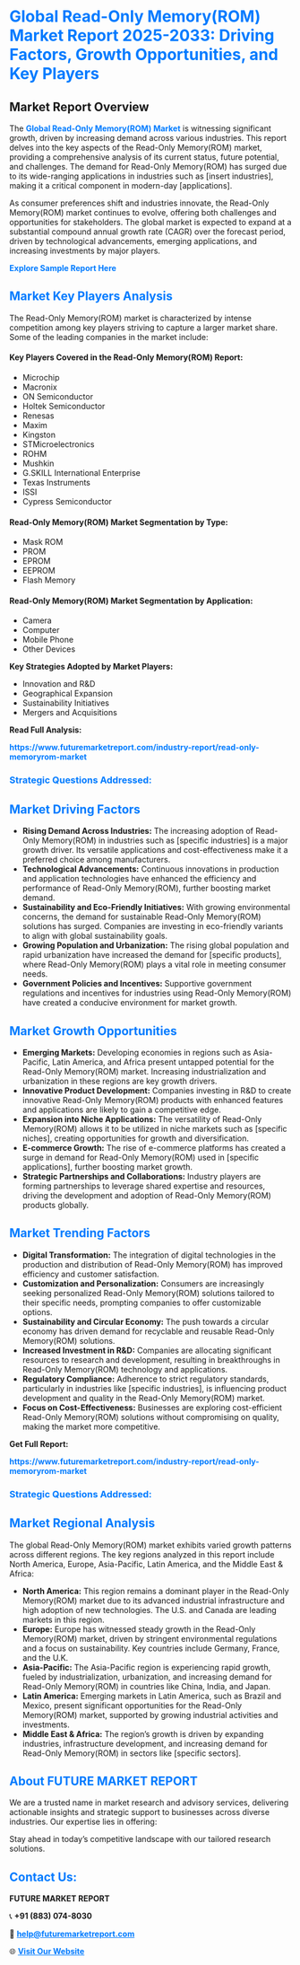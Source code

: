 <h1 style="color: #007BFF;">Global Read-Only Memory(ROM) Market Report 2025-2033: Driving Factors, Growth Opportunities, and Key Players</h1>

<section id="overview">
<h2>Market Report Overview</h2>
<p>The <a href="https://www.futuremarketreport.com/industry-report/read-only-memoryrom-market" style="color: #007BFF; text-decoration: none;"><strong>Global Read-Only Memory(ROM) Market</strong></a> is witnessing significant growth, driven by increasing demand across various industries. This report delves into the key aspects of the Read-Only Memory(ROM) market, providing a comprehensive analysis of its current status, future potential, and challenges. The demand for Read-Only Memory(ROM) has surged due to its wide-ranging applications in industries such as [insert industries], making it a critical component in modern-day [applications].</p>
<p>As consumer preferences shift and industries innovate, the Read-Only Memory(ROM) market continues to evolve, offering both challenges and opportunities for stakeholders. The global market is expected to expand at a substantial compound annual growth rate (CAGR) over the forecast period, driven by technological advancements, emerging applications, and increasing investments by major players.</p>
</section>

<section id="overview">
<p><a href="https://www.futuremarketreport.com/request-sample/reportId=75445" style="color: #007BFF; text-decoration: none;"><strong>Explore Sample Report Here</strong></a></p>
</section>

<section id="key-players">
<h2 style="color: #007BFF;">Market Key Players Analysis</h2>
<p>The Read-Only Memory(ROM) market is characterized by intense competition among key players striving to capture a larger market share. Some of the leading companies in the market include:</p>
<h4>Key Players Covered in the Read-Only Memory(ROM) Report:</h4>
<ul><li>Microchip</li><li>Macronix</li><li>ON Semiconductor</li><li>Holtek Semiconductor</li><li>Renesas</li><li>Maxim</li><li>Kingston</li><li>STMicroelectronics</li><li>ROHM</li><li>Mushkin</li><li>G.SKILL International Enterprise</li><li>Texas Instruments</li><li>ISSI</li><li>Cypress Semiconductor</li></ul>
<h4>Read-Only Memory(ROM) Market Segmentation by Type:</h4>
<ul><li>Mask ROM</li><li>PROM</li><li>EPROM</li><li>EEPROM</li><li>Flash Memory</li></ul>

<h4>Read-Only Memory(ROM) Market Segmentation by Application:</h4>
<ul><li>Camera</li><li>Computer</li><li>Mobile Phone</li><li>Other Devices</li></ul>
<p><strong>Key Strategies Adopted by Market Players:</strong></p>
<ul>
<li>Innovation and R&D</li>
<li>Geographical Expansion</li>
<li>Sustainability Initiatives</li>
<li>Mergers and Acquisitions</li>
</ul>
</section>

<section>
<p><strong>Read Full Analysis: </strong></p><a href="https://www.futuremarketreport.com/industry-report/read-only-memoryrom-market" style="color: #007BFF; text-decoration: none;"><strong>https://www.futuremarketreport.com/industry-report/read-only-memoryrom-market</strong></a>
<h3 style="color: #007BFF;">Strategic Questions Addressed:</h3>
</section>

<section id="driving-factors">
<h2 style="color: #007BFF;">Market Driving Factors</h2>
<ul>
<li><strong>Rising Demand Across Industries:</strong> The increasing adoption of Read-Only Memory(ROM) in industries such as [specific industries] is a major growth driver. Its versatile applications and cost-effectiveness make it a preferred choice among manufacturers.</li>
<li><strong>Technological Advancements:</strong> Continuous innovations in production and application technologies have enhanced the efficiency and performance of Read-Only Memory(ROM), further boosting market demand.</li>
<li><strong>Sustainability and Eco-Friendly Initiatives:</strong> With growing environmental concerns, the demand for sustainable Read-Only Memory(ROM) solutions has surged. Companies are investing in eco-friendly variants to align with global sustainability goals.</li>
<li><strong>Growing Population and Urbanization:</strong> The rising global population and rapid urbanization have increased the demand for [specific products], where Read-Only Memory(ROM) plays a vital role in meeting consumer needs.</li>
<li><strong>Government Policies and Incentives:</strong> Supportive government regulations and incentives for industries using Read-Only Memory(ROM) have created a conducive environment for market growth.</li>
</ul>
</section>

<section id="growth-opportunities">
<h2 style="color: #007BFF;">Market Growth Opportunities</h2>
<ul>
<li><strong>Emerging Markets:</strong> Developing economies in regions such as Asia-Pacific, Latin America, and Africa present untapped potential for the Read-Only Memory(ROM) market. Increasing industrialization and urbanization in these regions are key growth drivers.</li>
<li><strong>Innovative Product Development:</strong> Companies investing in R&D to create innovative Read-Only Memory(ROM) products with enhanced features and applications are likely to gain a competitive edge.</li>
<li><strong>Expansion into Niche Applications:</strong> The versatility of Read-Only Memory(ROM) allows it to be utilized in niche markets such as [specific niches], creating opportunities for growth and diversification.</li>
<li><strong>E-commerce Growth:</strong> The rise of e-commerce platforms has created a surge in demand for Read-Only Memory(ROM) used in [specific applications], further boosting market growth.</li>
<li><strong>Strategic Partnerships and Collaborations:</strong> Industry players are forming partnerships to leverage shared expertise and resources, driving the development and adoption of Read-Only Memory(ROM) products globally.</li>
</ul>
</section>

<section id="trending-factors">
<h2 style="color: #007BFF;">Market Trending Factors</h2>
<ul>
<li><strong>Digital Transformation:</strong> The integration of digital technologies in the production and distribution of Read-Only Memory(ROM) has improved efficiency and customer satisfaction.</li>
<li><strong>Customization and Personalization:</strong> Consumers are increasingly seeking personalized Read-Only Memory(ROM) solutions tailored to their specific needs, prompting companies to offer customizable options.</li>
<li><strong>Sustainability and Circular Economy:</strong> The push towards a circular economy has driven demand for recyclable and reusable Read-Only Memory(ROM) solutions.</li>
<li><strong>Increased Investment in R&D:</strong> Companies are allocating significant resources to research and development, resulting in breakthroughs in Read-Only Memory(ROM) technology and applications.</li>
<li><strong>Regulatory Compliance:</strong> Adherence to strict regulatory standards, particularly in industries like [specific industries], is influencing product development and quality in the Read-Only Memory(ROM) market.</li>
<li><strong>Focus on Cost-Effectiveness:</strong> Businesses are exploring cost-efficient Read-Only Memory(ROM) solutions without compromising on quality, making the market more competitive.</li>
</ul>
</section>

<section>
<p><strong>Get Full Report: </strong></p><a href="https://www.futuremarketreport.com/industry-report/read-only-memoryrom-market" style="color: #007BFF; text-decoration: none;"><strong>https://www.futuremarketreport.com/industry-report/read-only-memoryrom-market</strong></a>
<h3 style="color: #007BFF;">Strategic Questions Addressed:</h3>
</section>


<section id="regional-analysis">
<h2 style="color: #007BFF;">Market Regional Analysis</h2>
<p>The global Read-Only Memory(ROM) market exhibits varied growth patterns across different regions. The key regions analyzed in this report include North America, Europe, Asia-Pacific, Latin America, and the Middle East & Africa:</p>
<ul>
<li><strong>North America:</strong> This region remains a dominant player in the Read-Only Memory(ROM) market due to its advanced industrial infrastructure and high adoption of new technologies. The U.S. and Canada are leading markets in this region.</li>
<li><strong>Europe:</strong> Europe has witnessed steady growth in the Read-Only Memory(ROM) market, driven by stringent environmental regulations and a focus on sustainability. Key countries include Germany, France, and the U.K.</li>
<li><strong>Asia-Pacific:</strong> The Asia-Pacific region is experiencing rapid growth, fueled by industrialization, urbanization, and increasing demand for Read-Only Memory(ROM) in countries like China, India, and Japan.</li>
<li><strong>Latin America:</strong> Emerging markets in Latin America, such as Brazil and Mexico, present significant opportunities for the Read-Only Memory(ROM) market, supported by growing industrial activities and investments.</li>
<li><strong>Middle East & Africa:</strong> The region’s growth is driven by expanding industries, infrastructure development, and increasing demand for Read-Only Memory(ROM) in sectors like [specific sectors].</li>
</ul>
</section>

<footer>
<h2 style="color: #007BFF;">About FUTURE MARKET REPORT</h2>
<p>We are a trusted name in market research and advisory services, delivering actionable insights and strategic support to businesses across diverse industries. Our expertise lies in offering:</p>

<p>Stay ahead in today’s competitive landscape with our tailored research solutions.</p>

<h2 style="color: #007BFF;">Contact Us:</h2>
<p><strong>FUTURE MARKET REPORT</strong></p>
<p>📞 <strong>+91 (883) 074-8030</strong></p>
<p>📧 <strong><a href="mailto:help@futuremarketreport.com" style="color: #007BFF;">help@futuremarketreport.com</a></strong></p>
<p>🌐 <strong><a href="https://www.futuremarketreport.com/" style="color: #007BFF;">Visit Our Website</a></strong></p>
</footer>